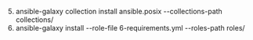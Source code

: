 
5. ansible-galaxy collection install ansible.posix  --collections-path collections/
6. ansible-galaxy install --role-file 6-requirements.yml --roles-path roles/
